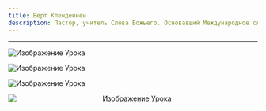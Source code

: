 ```yaml
---
title: Берт Кленденнен
description: Пастор, учитель Слова Божьего. Основавший Международное служение School of Christ
---
```


---

![Изображение Урока](/assets/world_soc.jpg)

![Изображение Урока](/assets/soc_bert_klendennen.png)

![Изображение Урока](/assets/bert.png)

<div style="text-align: center;">
  <img src="/assets/klendennen.jpeg" alt="Изображение Урока" style="max-width: 100%; height: auto; display: block; margin: 0 auto;">
</div>
